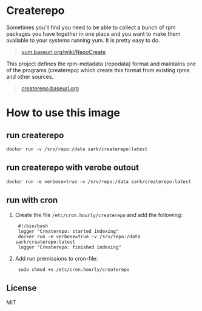 # Createrepo

Sometimes you'll find you need to be able to collect a bunch of rpm packages you have together in one place and you want to make them available to your systems running yum. It is pretty easy to do.

> [yum.baseurl.org/wiki/RepoCreate](http://yum.baseurl.org/wiki/RepoCreate)

This project defines the rpm-metadata (repodata) format and maintains one of the programs (createrepo) which create this format from existing rpms and other sources.

> [createrepo.baseurl.org](http://createrepo.baseurl.org/)

# How to use this image

## run createrepo
	docker run -v /srv/repo:/data sark/createrepo:latest
	
## run createrepo with verobe outout
	docker run -e verbose=true -v /srv/repo:/data sark/createrepo:latest
	
## run with cron
1. Create the file `/etc/cron.hourly/createrepo` and add the following:

        #!/bin/bash
        logger "Createrepo: started indexing"
        docker run -e verbose=true -v /srv/repo:/data sark/createrepo:latest
        logger "Createrepo: finished indexing"

2. Add run premissions to cron-file:

        sudo chmod +x /etc/cron.hourly/createrepo

License
----
MIT
